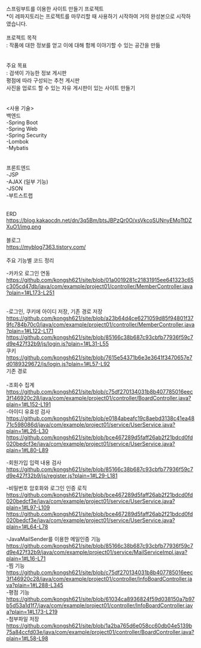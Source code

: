 
스프링부트를 이용한 사이트 만들기 프로젝트<br>
*이 레파지토리는 프로젝트를 마무리할 때 사용하기 시작하여 거의 완성본으로 시작하였습니다.
<br><br>
프로젝트 목적<br>
: 작품에 대한 정보를 얻고 이에 대해 함께 이야기할 수 있는 공간을 만듦<br>
<br><br>
주요 목표<br>
: 검색이 가능한 정보 게시판<br>
  평점에 따라 구성되는 추천 게시판<br>
  사진을 업로드 할 수 있는 자유 게시판이 있는 사이트 만들기<br>
<br><br>
<사용 기술><br>
백엔드<br>
-Spring Boot<br>
-Spring Web<br>
-Spring Security<br>
-Lombok<br>
-Mybatis<br>
<br><br>
프론트엔드<br>
-JSP<br>
-AJAX (일부 기능)<br>
-JSON<br>
-부트스트랩<br>
<br>

ERD<br>
https://blog.kakaocdn.net/dn/3q5Bm/btsJBPzQr0O/xsVkcoSUNnyEMoTtDZXuO1/img.png<br>
<br>
블로그<br>
https://myblog7363.tistory.com/
<br>
<br>
주요 기능별 코드 정리<br>

-카카오 로그인 연동<br>
https://github.com/kongsh621/site/blob/01a0019281c21831915ee641323c65c305cd47db/java/com/example/project01/controller/MemberController.java?plain=1#L173-L251<br><br>

-로그인, 쿠키에 아이디 저장, 기존 경로 저장<br>
https://github.com/kongsh621/site/blob/a23b64d4ce6271059d85f94801f379fc784b70c0/java/com/example/project01/controller/MemberController.java?plain=1#L122-L171<br>
https://github.com/kongsh621/site/blob/85166c38b687c93cbfb77936f59c7d9e427f32b9/js/login.js?plain=1#L31-L55<br>
쿠키<br>
https://github.com/kongsh621/site/blob/7615e54371b6e3e3641f3470657e7d0189329672/js/login.js?plain=1#L57-L92<br>
기존 경로<br><br>
-조회수 집계<br>
https://github.com/kongsh621/site/blob/c75df270134031b8b407785016eec3f146920c28/java/com/example/project01/controller/BoardController.java?plain=1#L152-L191<br>
-아이디 유효성 검사<br>
https://github.com/kongsh621/site/blob/e0184abeafc19c8aebd3138c41ea4871c598086d/java/com/example/project01/service/UserService.java?plain=1#L26-L30<br>
https://github.com/kongsh621/site/blob/bce467289d5faff26ab2f21bdcd0fd020bedcf3e/java/com/example/project01/service/UserService.java?plain=1#L80-L89

-회원가입 입력 내용 검사<br>
https://github.com/kongsh621/site/blob/85166c38b687c93cbfb77936f59c7d9e427f32b9/js/register.js?plain=1#L29-L181<br>

-비밀번호 암호화와 로그인 인증 로직<br>
https://github.com/kongsh621/site/blob/bce467289d5faff26ab2f21bdcd0fd020bedcf3e/java/com/example/project01/service/UserService.java?plain=1#L97-L109<br>
https://github.com/kongsh621/site/blob/bce467289d5faff26ab2f21bdcd0fd020bedcf3e/java/com/example/project01/service/UserService.java?plain=1#L64-L78<br>

-JavaMailSender를 이용한 메일인증 기능<br>
https://github.com/kongsh621/site/blob/85166c38b687c93cbfb77936f59c7d9e427f32b9/java/com/example/project01/service/MailServiceImpl.java?plain=1#L16-L71<br>
-찜 기능<br>
https://github.com/kongsh621/site/blob/c75df270134031b8b407785016eec3f146920c28/java/com/example/project01/controller/InfoBoardController.java?plain=1#L288-L345<br>
-평점 기능<br>
https://github.com/kongsh621/site/blob/61034ca8936824f59d038150a7b97b5d53a1d1f7/java/com/example/project01/controller/InfoBoardController.java?plain=1#L173-L219<br>
-첨부파일 저장<br>
https://github.com/kongsh621/site/blob/1a2ba765d6e058cc60db04e5139b75a84ccfd03e/java/com/example/project01/controller/BoardController.java?plain=1#L58-L98
